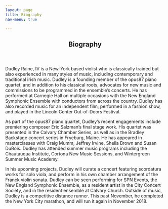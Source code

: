 ```yaml
---
layout: page
title: Biography
nav-menu: true

---
```

<!-- Main -->
<div id="main" class="alt">

<!-- One -->
<section id="one">
	<div class="inner">
		<header class="major">
			<h1>Biography</h1>
		</header>

<p>Dudley Raine, IV is a New-York based violist who is classically trained but also experienced in many styles of music, including contemporary and traditional irish music. Dudley is a founding member of the opus87 piano quartet, and in addition to his classical roots, advocates for new music and commissions to be programmed in the ensemble’s concerts. He has performed at Carnegie Hall on multiple occasions with the New England Symphonic Ensemble with conductors from across the country. Dudley has also recorded music for an independent film, performed in a fashion show, and played in the Lincoln Center Out-of-Doors Festival.</p>

<p>As part of the opus87 piano quartet, Dudley’s recent engagements include premiering composer Eric Salzman’s final stage work. His quartet was presented in the Calvary Chamber Series, as well as in the Bradley Backstage concert series in Fryeburg, Maine. He has appeared in masterclasses with Craig Mumm, Jeffrey Irvine, Sheila Brown and Susan DuBois. Dudley has attended summer music programs including the Chautauqua Institute, Cortona New Music Sessions, and Wintergreen Summer Music Academy.</p>

<p>In his upcoming projects, Dudley will curate a concert featuring scordatura works for solo viola, and perform in his own chamber arrangement of the Franck violin sonata. Dudley can be seen performing for SPN Events, the New England Symphonic Ensemble, as a resident artist in the City Concert Society, and in the resident ensemble at Calvary Church. Outside of music, Dudley is a competitive distance runner. This past November, he completed the New York City marathon, and will run it again in November 2018.
</p>



</div>
</section>

</div>
